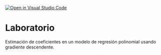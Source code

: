 [![Open in Visual Studio Code](https://classroom.github.com/assets/open-in-vscode-718a45dd9cf7e7f842a935f5ebbe5719a5e09af4491e668f4dbf3b35d5cca122.svg)](https://classroom.github.com/online_ide?assignment_repo_id=12884884&assignment_repo_type=AssignmentRepo)
# Laboratorio

Estimación de coeficientes en un modelo de regresión polinomial usando gradiente descendente.
